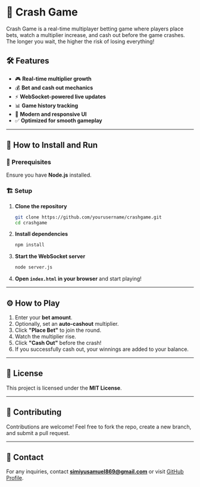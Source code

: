 # 🚀 Crash Game

Crash Game is a real-time multiplayer betting game where players place bets, watch a multiplier increase, and cash out before the game crashes. The longer you wait, the higher the risk of losing everything!

## 🛠 Features

- 🎮 **Real-time multiplier growth**
- 💰 **Bet and cash out mechanics**
- ⚡ **WebSocket-powered live updates**
- 📊 **Game history tracking**
- 🎨 **Modern and responsive UI**
- ✅ **Optimized for smooth gameplay**

---

## 📌 How to Install and Run

### 🔧 Prerequisites
Ensure you have **Node.js** installed.

### 🏗 Setup

1. **Clone the repository**
   ```sh
   git clone https://github.com/yourusername/crashgame.git
   cd crashgame
   ```

2. **Install dependencies**
   ```sh
   npm install
   ```

3. **Start the WebSocket server**
   ```sh
   node server.js
   ```

4. **Open `index.html` in your browser** and start playing!

---

## ⚙️ How to Play

1. Enter your **bet amount**.
2. Optionally, set an **auto-cashout** multiplier.
3. Click **"Place Bet"** to join the round.
4. Watch the multiplier rise.
5. Click **"Cash Out"** before the crash!
6. If you successfully cash out, your winnings are added to your balance.

---

## 📜 License
This project is licensed under the **MIT License**.

---

## 🤝 Contributing
Contributions are welcome! Feel free to fork the repo, create a new branch, and submit a pull request.

---

## 📧 Contact
For any inquiries, contact **simiyusamuel869@gmail.com** or visit [GitHub Profile](https://github.com/simiyu-samuel).
